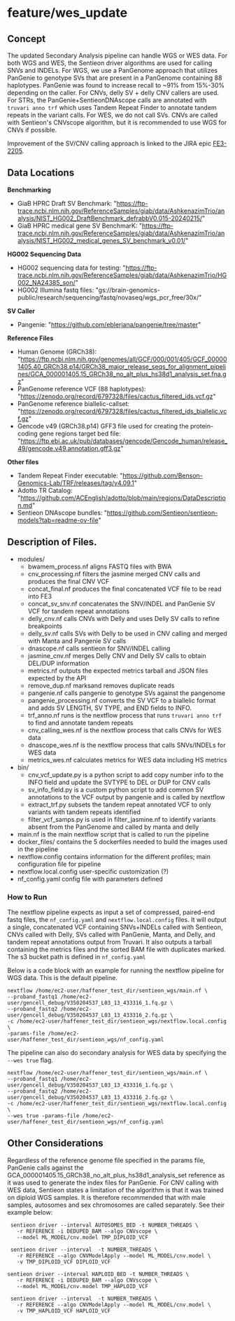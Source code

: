 # feature/wes_update

## Concept 
The updated Secondary Analysis pipeline can handle WGS or WES data. For both WGS and WES, the Sentieon driver algorithms are used for calling SNVs and INDELs. For WGS, we use a PanGenome approach that utilizes PanGenie to genotype SVs that are present in a PanGenome containing 88 haplotypes. PanGenie was found to increase recall to ~91% from 15%-30% depending on the caller. For CNVs, delly SV + delly CNV callers are used. For STRs, the PanGenie+SentieonDNAscope calls are annotated with `truvari anno trf` which uses Tandem Repeat Finder to annotate tandem repeats in the variant calls. For WES, we do not call SVs. CNVs are called with Sentieon's CNVscope algorithm, but it is recommended to use WGS for CNVs if possible. 

Improvement of the SV/CNV calling approach is linked to the JIRA epic [FE3-2205](https://spiralgenetics.atlassian.net/browse/FE3-2205). 

## Data Locations
**Benchmarking**
* GiaB HPRC Draft SV Benchmark: "https://ftp-trace.ncbi.nlm.nih.gov/ReferenceSamples/giab/data/AshkenazimTrio/analysis/NIST_HG002_DraftBenchmark_defrabbV0.015-20240215/" 
* GiaB HPRC medical gene SV BenchmarK: "https://ftp-trace.ncbi.nlm.nih.gov/ReferenceSamples/giab/data/AshkenazimTrio/analysis/NIST_HG002_medical_genes_SV_benchmark_v0.01/"  

**HG002 Sequencing Data** 
* HG002 sequencing data for testing: "https://ftp-trace.ncbi.nlm.nih.gov/ReferenceSamples/giab/data/AshkenazimTrio/HG002_NA24385_son/" 
* HG002 Illumina fastq files: "gs://brain-genomics-public/research/sequencing/fastq/novaseq/wgs_pcr_free/30x/"  

**SV Caller**
* Pangenie: "https://github.com/eblerjana/pangenie/tree/master"  

**Reference Files** 
* Human Genome (GRCh38): "https://ftp.ncbi.nlm.nih.gov/genomes/all/GCF/000/001/405/GCF_000001405.40_GRCh38.p14/GRCh38_major_release_seqs_for_alignment_pipelines/GCA_000001405.15_GRCh38_no_alt_plus_hs38d1_analysis_set.fna.gz"  
* PanGenome reference VCF (88 haplotypes): "https://zenodo.org/record/6797328/files/cactus_filtered_ids.vcf.gz"
* PanGenome reference biallelic-callset: "https://zenodo.org/record/6797328/files/cactus_filtered_ids_biallelic.vcf.gz"  
* Gencode v49 (GRCh38.p14) GFF3 file used for creating the protein-coding gene regions target bed file: "https://ftp.ebi.ac.uk/pub/databases/gencode/Gencode_human/release_49/gencode.v49.annotation.gff3.gz"  

**Other files**
* Tandem Repeat Finder executable: "https://github.com/Benson-Genomics-Lab/TRF/releases/tag/v4.09.1"  
* Adotto TR Catalog: "https://github.com/ACEnglish/adotto/blob/main/regions/DataDescription.md"  
* Sentieon DNAscope bundles: "https://github.com/Sentieon/sentieon-models?tab=readme-ov-file" 

## Description of Files. 
* modules/
    - bwamem_process.nf aligns FASTQ files with BWA 
    - cnv_processing.nf filters the jasmine merged CNV calls and produces the final CNV VCF 
    - concat_final.nf produces the final concatenated VCF file to be read into FE3 
    - concat_sv_snv.nf concatenates the SNV/INDEL and PanGenie SV VCF for tandem repeat annotations 
    - delly_cnv.nf calls CNVs with Delly and uses Delly SV calls to refine breakpoints 
    - delly_sv.nf calls SVs with Delly to be used in CNV calling and merged with Manta and Pangenie SV calls 
    - dnascope.nf calls sentieon for SNV/INDEL calling 
    - jasmine_cnv.nf merges Delly CNV and Delly SV calls to obtain DEL/DUP information 
    - metrics.nf outputs the expected metrics tarball and JSON files expected by the API 
    - remove_dup.nf marksand removes duplicate reads 
    - pangenie.nf calls pangenie to genotype SVs against the pangenome 
    - pangenie_processing.nf converts the SV VCF to a biallelic format and adds SV LENGTH, SV TYPE, and END fields to INFO. 
    - trf_anno.nf runs is the nextflow process that runs `truvari anno trf` to find and annotate tandem repeats 
    - cnv_calling_wes.nf is the nextflow process that calls CNVs for WES data  
    - dnascope_wes.nf is the nextflow process that calls SNVs/INDELs for WES data  
    - metrics_wes.nf calculates metrics for WES data including HS metrics  
* bin/ 
    - cnv_vcf_update.py is a python script to add copy number info to the INFO field and update the SVTYPE to DEL or DUP for CNV calls 
    - sv_info_field.py is a custom python script to add common SV annotations to the VCF output by pangenie and is called by nextflow 
    - extract_trf.py subsets the tandem repeat annotated VCF to only variants with tandem repeats identified  
    - filter_vcf_samps.py is used in filter_jasmine.nf to identify variants absent from the PanGenome and called by manta and delly  
* main.nf is the main nextflow script that is called to run the pipeline  
* docker_files/ contains the 5 dockerfiles needed to build the images used in the pipeline
* nextflow.config contains information for the different profiles; main configuration file for pipeline
* nextflow.local.config user-specific customization (?)
* nf_config.yaml config file with parameters defined 

### How to Run  
The nextflow pipeline expects as input a set of compressed, paired-end fastq files, the `nf_config.yaml` and `nextflow.local.config` files. It will output a single, concatenated VCF containing SNVs+INDELs called with Sentieon, CNVs called with Delly, SVs called with PanGenie, Manta, and Delly, and tandem repeat annotations output from Truvari. It also outputs a tarball containing the metrics files and the sorted BAM file with duplicates marked. The s3 bucket path is defined in `nf_config.yaml`

Below is a code block with an example for running the nextflow pipeline for WGS data. This is the default pipeline. 

```
nextflow /home/ec2-user/haffener_test_dir/sentieon_wgs/main.nf \
--proband_fastq1 /home/ec2-user/gencell_debug/V350204537_L03_13_433316_1.fq.gz \
--proband_fastq2 /home/ec2-user/gencell_debug/V350204537_L03_13_433316_2.fq.gz \
-c /home/ec2-user/haffener_test_dir/sentieon_wgs/nextflow.local.config \
-params-file /home/ec2-user/haffener_test_dir/sentieon_wgs/nf_config.yaml
```

The pipeline can also do secondary analysis for WES data by specifying the `--wes true` flag.  

```
nextflow /home/ec2-user/haffener_test_dir/sentieon_wgs/main.nf \
--proband_fastq1 /home/ec2-user/gencell_debug/V350204537_L03_13_433316_1.fq.gz \
--proband_fastq2 /home/ec2-user/gencell_debug/V350204537_L03_13_433316_2.fq.gz \
-c /home/ec2-user/haffener_test_dir/sentieon_wgs/nextflow.local.config \
--wes true -params-file /home/ec2-user/haffener_test_dir/sentieon_wgs/nf_config.yaml
```

## Other Considerations
Regardless of the reference genome file specified in the params file, PanGenie calls against the GCA_000001405.15_GRCh38_no_alt_plus_hs38d1_analysis_set reference as it was used to generate the index files for PanGenie. 
For CNV calling with WES data, Sentieon states a limitation of the algorithm is that it was trained on diploid WGS samples. It is therefore recommended that with male samples, autosomes and sex chromosomes are called separately. See their example below:

```
 sentieon driver --interval AUTOSOMES_BED -t NUMBER_THREADS \
   -r REFERENCE -i DEDUPED_BAM --algo CNVscope \
   --model ML_MODEL/cnv.model TMP_DIPLOID_VCF

 sentieon driver --interval  -t NUMBER_THREADS \
   -r REFERENCE --algo CNVModelApply --model ML_MODEL/cnv.model \
   -v TMP_DIPLOID_VCF DIPLOID_VCF

sentieon driver --interval HAPLOID_BED -t NUMBER_THREADS \
   -r REFERENCE -i DEDUPED_BAM --algo CNVscope \
   --model ML_MODEL/cnv.model TMP_HAPLOID_VCF

 sentieon driver --interval  -t NUMBER_THREADS \
   -r REFERENCE --algo CNVModelApply --model ML_MODEL/cnv.model \
   -v TMP_HAPLOID_VCF HAPLOID_VCF
```